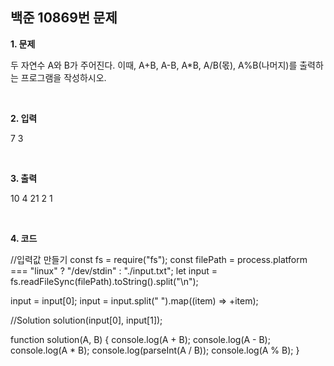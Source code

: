 ## 백준 10869번 문제

**1. 문제**

두 자연수 A와 B가 주어진다. 이때, A+B, A-B, A\*B, A/B(몫), A%B(나머지)를 출력하는 프로그램을 작성하시오.

<br>

**2. 입력**

7 3

<br>

**3. 출력**

10
4
21
2
1

<br>

**4. 코드**

//입력값 만들기
const fs = require("fs");
const filePath = process.platform === "linux" ? "/dev/stdin" : "./input.txt";
let input = fs.readFileSync(filePath).toString().split("\n");

input = input[0];
input = input.split(" ").map((item) => +item);

//Solution
solution(input[0], input[1]);

function solution(A, B) {
console.log(A + B);
console.log(A - B);
console.log(A \* B);
console.log(parseInt(A / B));
console.log(A % B);
}
